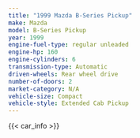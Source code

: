 ```yaml
---
title: "1999 Mazda B-Series Pickup"
make: Mazda
model: B-Series Pickup
year: 1999
engine-fuel-type: regular unleaded
engine-hp: 160
engine-cylinders: 6
transmission-type: Automatic
driven-wheels: Rear wheel drive
number-of-doors: 2
market-category: N/A
vehicle-size: Compact
vehicle-style: Extended Cab Pickup
---
```


{{< car_info >}}
